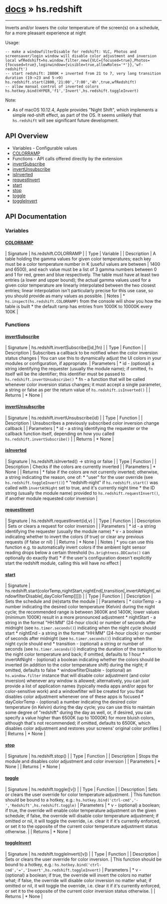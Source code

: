 # [docs](index.md) » hs.redshift
---

Inverts and/or lowers the color temperature of the screen(s) on a schedule, for a more pleasant experience at night

Usage:
```
-- make a windowfilterDisable for redshift: VLC, Photos and screensaver/login window will disable color adjustment and inversion
local wfRedshift=hs.window.filter.new({VLC={focused=true},Photos={focused=true},loginwindow={visible=true,allowRoles='*'}},'wf-redshift')
-- start redshift: 2800K + inverted from 21 to 7, very long transition duration (19->23 and 5->9)
hs.redshift.start(2800,'21:00','7:00','4h',true,wfRedshift)
-- allow manual control of inverted colors
hs.hotkey.bind(HYPER,'f1','Invert',hs.redshift.toggleInvert)
```

Note:
 * As of macOS 10.12.4, Apple provides "Night Shift", which implements a simple red-shift effect, as part of the OS. It seems unlikely that `hs.redshift` will see significant future development.

## API Overview
* Variables - Configurable values
* [COLORRAMP](#COLORRAMP)
* Functions - API calls offered directly by the extension
* [invertSubscribe](#invertSubscribe)
* [invertUnsubscribe](#invertUnsubscribe)
* [isInverted](#isInverted)
* [requestInvert](#requestInvert)
* [start](#start)
* [stop](#stop)
* [toggle](#toggle)
* [toggleInvert](#toggleInvert)

## API Documentation

### Variables

#### [COLORRAMP](#COLORRAMP)
| Signature   | hs.redshift.COLORRAMP  |
| Type        | Variable |
| Description | A table holding the gamma values for given color temperatures; each key must be a color temperature number in K (useful values are between |
  1400 and 6500), and each value must be a list of 3 gamma numbers between 0 and 1 for red, green and blue respectively.
    The table must have at least two entries (a lower and upper bound); the actual gamma values used for a given color temperature
    are linearly interpolated between the two closest entries; linear interpolation isn't particularly precise for this use case,
    so you should provide as many values as possible.
| Notes |  * `hs.inspect(hs.redshift.COLORRAMP)` from the console will show you how the table is built * the default ramp has entries from 1000K to 10000K every 100K | 
### Functions

#### [invertSubscribe](#invertSubscribe)
| Signature   | hs.redshift.invertSubscribe([id,]fn)  |
| Type        | Function |
| Description | Subscribes a callback to be notified when the color inversion status changes |
  You can use this to dynamically adjust the UI colors in your modules or configuration, if appropriate.
| Parameters |  * id - (optional) a string identifying the requester (usually the module name); if omitted, `fn`   itself will be the identifier; this identifier must be passed to `hs.redshift.invertUnsubscribe()` * fn - a function that will be called whenever color inversion status changes; it must accept a   single parameter, a string or false as per the return value of `hs.redshift.isInverted()` | | Returns |  * None | 
#### [invertUnsubscribe](#invertUnsubscribe)
| Signature   | hs.redshift.invertUnsubscribe(id)  |
| Type        | Function |
| Description | Unsubscribes a previously subscribed color inversion change callback |
| Parameters |  * id - a string identifying the requester or the callback function itself, depending on how you   called `hs.redshift.invertSubscribe()` | | Returns |  * None | 
#### [isInverted](#isInverted)
| Signature   | hs.redshift.isInverted() -> string or false  |
| Type        | Function |
| Description | Checks if the colors are currently inverted |
| Parameters |  * None | | Returns |  * false if the colors are not currently inverted; otherwise, a string indicating the reason, one of:   * "user" for the user override (see `hs.redshift.toggleInvert()`)   * "redshift-night" if `hs.redshift.start()` was called with `invertAtNight` set to true,     and it's currently night time   * the ID string (usually the module name) provided to `hs.redshift.requestInvert()`, if another module requested color inversion | 
#### [requestInvert](#requestInvert)
| Signature   | hs.redshift.requestInvert(id,v)  |
| Type        | Function |
| Description | Sets or clears a request for color inversion |
| Parameters |  * id - a string identifying the requester (usually the module name) * v - a boolean indicating whether to invert the colors (if true) or clear any previous requests (if false or nil) | | Returns |  * None | | Notes |  * you can use this function e.g. to automatically invert colors if the ambient light sensor reading drops below   a certain threshold (`hs.brightness.DDCauto()` can optionally do exactly that) * if the user's configuration doesn't explicitly start the redshift module, calling this will have no effect | 
#### [start](#start)
| Signature   | hs.redshift.start(colorTemp,nightStart,nightEnd[,transition[,invertAtNight[,windowfilterDisable[,dayColorTemp]]]])  |
| Type        | Function |
| Description | Sets the schedule and (re)starts the module |
| Parameters |  * colorTemp - a number indicating the desired color temperature (Kelvin) during the night cycle;   the recommended range is between 3600K and 1400K; lower values (minimum 1000K) result in a more pronounced adjustment * nightStart - a string in the format "HH:MM" (24-hour clock) or number of seconds after midnight   (see `hs.timer.seconds()`) indicating when the night cycle should start * nightEnd - a string in the format "HH:MM" (24-hour clock) or number of seconds after midnight   (see `hs.timer.seconds()`) indicating when the night cycle should end * transition - (optional) a string or number of seconds (see `hs.timer.seconds()`) indicating the duration of   the transition to the night color temperature and back; if omitted, defaults to 1 hour * invertAtNight - (optional) a boolean indicating whether the colors should be inverted (in addition to   the color temperature shift) during the night; if omitted, defaults to false * windowfilterDisable - (optional) an `hs.window.filter` instance that will disable color adjustment   (and color inversion) whenever any window is allowed; alternatively, you can just provide a list of application   names (typically media apps and/or apps for color-sensitive work) and a windowfilter will be created   for you that disables color adjustment whenever one of these apps is focused * dayColorTemp - (optional) a number indicating the desired color temperature (in Kelvin) during the day cycle;   you can use this to maintain some degree of "redshift" during the day as well, or, if desired, you can   specify a value higher than 6500K (up to 10000K) for more bluish colors, although that's not recommended;   if omitted, defaults to 6500K, which disables color adjustment and restores your screens' original color profiles | | Returns |  * None | 
#### [stop](#stop)
| Signature   | hs.redshift.stop()  |
| Type        | Function |
| Description | Stops the module and disables color adjustment and color inversion |
| Parameters |  * None | | Returns |  * None | 
#### [toggle](#toggle)
| Signature   | hs.redshift.toggle([v])  |
| Type        | Function |
| Description | Sets or clears the user override for color temperature adjustment. |
  This function should be bound to a hotkey, e.g.:
    `hs.hotkey.bind('ctrl-cmd','-','Redshift',hs.redshift.toggle)`
| Parameters |  * v - (optional) a boolean; if true, the override will enable color temperature adjustment on   the given schedule; if false, the override will disable color temperature adjustment;   if omitted or nil, it will toggle the override, i.e. clear it if it's currently enforced, or   set it to the opposite of the current color temperature adjustment status otherwise. | | Returns |  * None | 
#### [toggleInvert](#toggleInvert)
| Signature   | hs.redshift.toggleInvert([v])  |
| Type        | Function |
| Description | Sets or clears the user override for color inversion. |
  This function should be bound to a hotkey, e.g.:
    `hs.hotkey.bind('ctrl-cmd','=','Invert',hs.redshift.toggleInvert)`
| Parameters |  * v - (optional) a boolean; if true, the override will invert the colors no matter what; if false,   the override will disable color inversion no matter what; if omitted or nil, it will toggle the   override, i.e. clear it if it's currently enforced, or set it to the opposite of the current   color inversion status otherwise. | | Returns |  * None | 